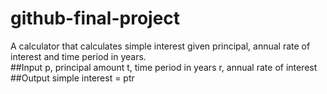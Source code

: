 # github-final-project
A calculator that calculates simple interest given principal, annual rate of interest and time period in years.<br>
##Input
    p, principal amount 
    t, time period in years 
    r, annual rate of interest 
##Output
    simple interest = ptr
